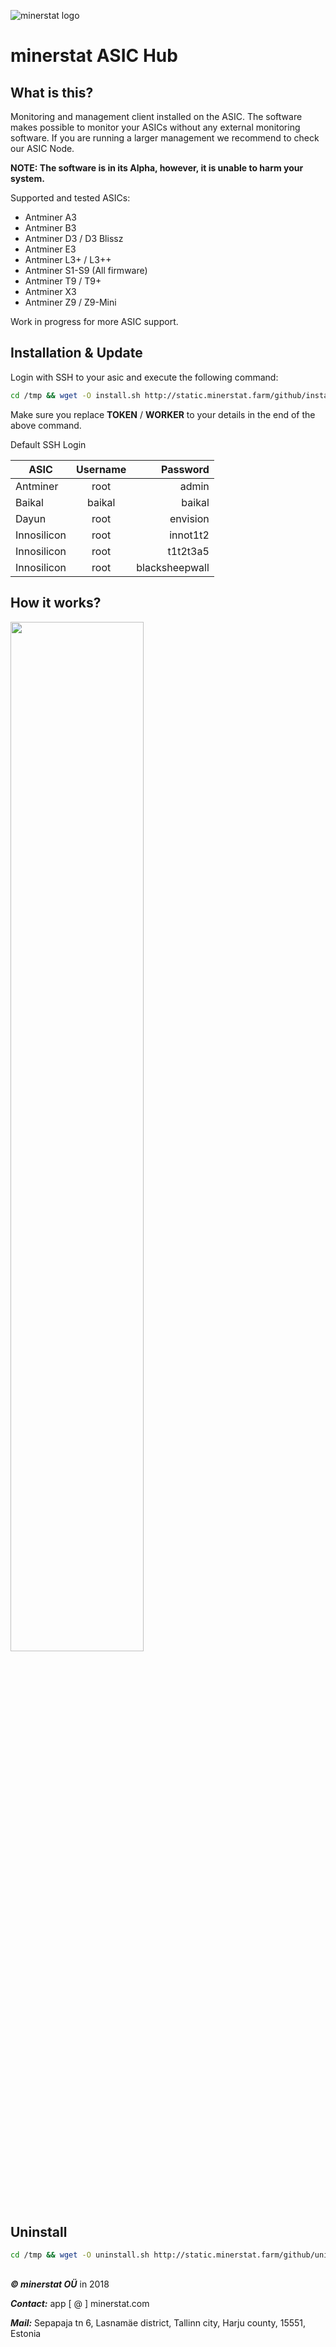 ![minerstat logo](https://cdn.rawgit.com/minerstat/minerstat-asic/master/docs/logo_full.svg)

# minerstat ASIC Hub

## What is this?
Monitoring and management client installed on the ASIC. The software makes possible to monitor your ASICs without any external monitoring software.
If you are running a larger management we recommend to check our ASIC Node.

**NOTE: The software is in its Alpha, however, it is unable to harm your system.**

Supported and tested ASICs:
* Antminer A3
* Antminer B3
* Antminer D3 / D3 Blissz
* Antminer E3
* Antminer L3+ / L3++
* Antminer S1-S9 (All firmware)
* Antminer T9 / T9+
* Antminer X3
* Antminer Z9 / Z9-Mini

Work in progress for more ASIC support.

## Installation & Update

Login with SSH to your asic and execute the following command:
``` sh
cd /tmp && wget -O install.sh http://static.minerstat.farm/github/install.sh && chmod 777 *.sh && sh install.sh TOKEN WORKER
```

Make sure you replace **TOKEN** / **WORKER** to your details in the end of the above command.

Default SSH Login

| ASIC          | Username  | Password        |
| ------------- |:---------:| ---------------:|
| Antminer      | root      | admin           |
| Baikal        | baikal    | baikal          |
| Dayun         | root      | envision        |
| Innosilicon   | root      | innot1t2        |
| Innosilicon   | root      | t1t2t3a5        |
| Innosilicon   | root      | blacksheepwall  |

## How it works?

<img src="https://raw.githubusercontent.com/minerstat/minerstat-asic-hub/master/docs/works-asic-hub.svg?sanitize=true" width="65%">


## Uninstall
``` sh
cd /tmp && wget -O uninstall.sh http://static.minerstat.farm/github/uninstall.sh && chmod 777 *.sh && sh uninstall.sh
```

## 

***© minerstat OÜ*** in 2018


***Contact:*** app [ @ ] minerstat.com 


***Mail:*** Sepapaja tn 6, Lasnamäe district, Tallinn city, Harju county, 15551, Estonia

## 
